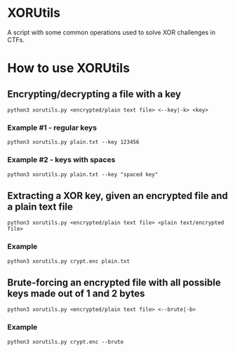 # XORUtils
A script with some common operations used to solve XOR challenges in CTFs.

# How to use XORUtils
## Encrypting/decrypting a file with a key
`python3 xorutils.py <encrypted/plain text file> <--key|-k> <key>`
### Example #1 - regular keys
`python3 xorutils.py plain.txt --key 123456`
### Example #2 - keys with spaces
`python3 xorutils.py plain.txt --key "spaced key"`

## Extracting a XOR key, given an encrypted file and a plain text file
`python3 xorutils.py <encrypted/plain text file> <plain text/encrypted file>`
### Example
`python3 xorutils.py crypt.enc plain.txt`

## Brute-forcing an encrypted file with all possible keys made out of 1 and 2 bytes
`python3 xorutils.py <encrypted/plain text file> <--brute|-b>`
### Example
`python3 xorutils.py crypt.enc --brute`
